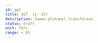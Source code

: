 ```yaml
---
id: ggt
title: GGT  (γ- GT)
description: Gamma-glutamyl transferase
status: draft
unit: IU/L
range: < 65
---
```


